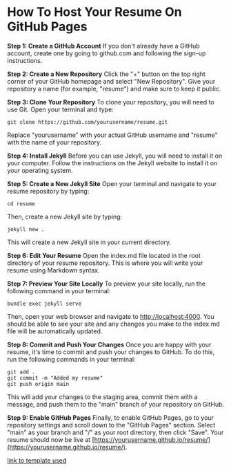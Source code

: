 # How To Host Your Resume On GitHub Pages

**Step 1: Create a GitHub Account** If you don't already have a GitHub account, create one by going to github.com and following the sign-up instructions.

**Step 2: Create a New Repository** Click the "+" button on the top right corner of your GitHub homepage and select "New Repository". Give your repository a name (for example, "resume") and make sure to keep it public.

**Step 3: Clone Your Repository** To clone your repository, you will need to use Git. Open your terminal and type:

    git clone https://github.com/yourusername/resume.git
    
Replace "yourusername" with your actual GitHub username and "resume" with the name of your repository.

**Step 4: Install Jekyll** Before you can use Jekyll, you will need to install it on your computer. Follow the instructions on the Jekyll website to install it on your operating system.

**Step 5: Create a New Jekyll Site** Open your terminal and navigate to your resume repository by typing:

    cd resume
Then, create a new Jekyll site by typing:

    jekyll new .

This will create a new Jekyll site in your current directory.

**Step 6: Edit Your Resume** Open the index.md file located in the root directory of your resume repository. This is where you will write your resume using Markdown syntax.

**Step 7: Preview Your Site Locally** To preview your site locally, run the following command in your terminal:

    bundle exec jekyll serve
Then, open your web browser and navigate to [http://localhost:4000](http://localhost:4000/). You should be able to see your site and any changes you make to the index.md file will be automatically updated.

**Step 8: Commit and Push Your Changes** Once you are happy with your resume, it's time to commit and push your changes to GitHub. To do this, run the following commands in your terminal:

    git add .
    git commit -m "Added my resume"
    git push origin main

This will add your changes to the staging area, commit them with a message, and push them to the "main" branch of your repository on GitHub.

**Step 9: Enable GitHub Pages** Finally, to enable GitHub Pages, go to your repository settings and scroll down to the "GitHub Pages" section. Select "main" as your branch and "/" as your root directory, then click "Save". Your resume should now be live at [https://yourusername.github.io/resume/](https://yourusername.github.io/resume/).



[link to template used](https://github.com/sharu725/online-cv)